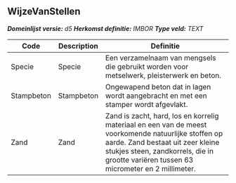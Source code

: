 ﻿## WijzeVanStellen

*__Domeinlijst versie:__ d5*
*__Herkomst definitie:__ IMBOR*
*__Type veld:__ TEXT*

|__Code__ |__Description__ |__Definitie__	|
|	---	|	---	|   ---	| 
| Specie | Specie | Een verzamelnaam van mengsels die gebruikt worden voor metselwerk, pleisterwerk en beton. |
| Stampbeton | Stampbeton | Ongewapend beton dat in lagen wordt aangebracht en met een stamper wordt afgevlakt. |
| Zand | Zand | Zand is zacht, hard, los en korrelig materiaal en een van de meest voorkomende natuurlijke stoffen op aarde. Zand bestaat uit zeer kleine stukjes steen, zandkorrels, die in grootte variëren tussen 63 micrometer en 2 millimeter. |
